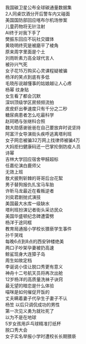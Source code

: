 我国碳卫星公布全球碳通量数据集  
2人同桌饮酒分开后警车内又碰面  
美国国防部回应喀布尔机场惨案  
儿童药物将无针注射  
AI终于对我下手了  
樊振东回应不玩社交媒体  
黄晓明终究是被磨平了棱角  
原来周字里面是个土  
刘雨昕素力高全球代言人  
被孙兴气死  
女子花15万购买心灵课程疑被骗  
杨洋的笑点到底有多低  
毛晓彤说越懂事的姑娘越让人心疼  
杨幂 纹身贴  
女生看了都会沉默  
深圳顶级学区房频频流拍  
皮皮虾出拳速度只有千分之二秒  
糖尿病患者怎么吃最科学  
赵珂晒与张继科合照  
魏大勋感谢爸爸在自己要放弃时说坚持  
阿富汗女导演街头疾呼逃离塔利班  
女子网恋被骗32万网上找律师被骗4万  
大妈拒扫健康码还一巴掌抡倒防疫人员  
诗幂  
吉林大学回应宿舍甲醛超标  
任嘉伦演白鹿师父  
无效上班  
敖犬披荆斩棘的哥哥后台花絮  
男子替狗报仇扎宝马车胎  
许昕马龙最近在看叛逆者  
刘奕君剧抛式演技  
美国最大水库一级缺水  
塔利班扮演记者街头采访民众  
美国华盛顿纪念碑遭雷劈  
杨洋于途同框  
教育局通报小学校长猥亵学生事件  
孙千哭戏  
每晚6点到8点的西安钟楼绝美  
两口子吵架孕妻被扔高速  
鲸鲨现身大连獐子岛  
周生如故定档  
李诞说小佳让脱口秀更有意义  
神舟十二号航天员将再次出舱  
12岁杨洋的高质量洗袜子诀窍  
最无望的暗恋是什么体验  
喵咪是如何催促开饭的  
丈夫瞒着妻子代孕生子妻子不认  
杨笠 以后只调侃成功的男性  
第一次见义勇为就社死了  
以为不是在地球  
5岁女孩用乒乓球精准打纸杯  
脱口秀大会  
女子实名举报小学时遭校长长期猥亵  
